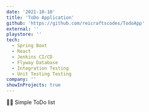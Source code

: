 ```yaml
---
date: '2021-10-10'
title: 'ToDo Application'
github: 'https://github.com/reicraftscodes/TodoApp'
external: ''
playstore: ''
tech:
  - Spring Boot 
  - React
  - Jenkins CI/CD
  - Flyway Database
  - Integration Testing
  - Unit Testing Testing
company: ''
showInProjects: true
---
```


🧑‍💼 Simple ToDo list
